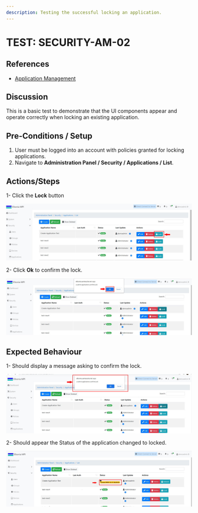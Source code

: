 ```yaml
---
description: Testing the successful locking an application.
---
```


# TEST: SECURITY-AM-02

## References

* [Application Management](../../../../../../operations-1/system-administration/security-administration/application-management.md)

## Discussion

This is a basic test to demonstrate that the UI components appear and operate correctly when locking an existing application.

## **Pre-Conditions / Setup**

1. User must be logged into an account with policies granted for locking applications.
2. Navigate to **Administration Panel / Security / Applications / List**.

## Actions/Steps

1- Click the **Lock** button

![](<../../../../../../.gitbook/assets/6 (1).jpg>)

2- Click  **Ok** to confirm the lock.

![](<../../../../../../.gitbook/assets/8 (1).jpg>)

## Expected Behaviour

1- Should display a message asking to confirm the lock.

![](../../../../../../.gitbook/assets/7.jpg)

2- Should appear the Status of the application changed to locked.

![](../../../../../../.gitbook/assets/9.jpg)
